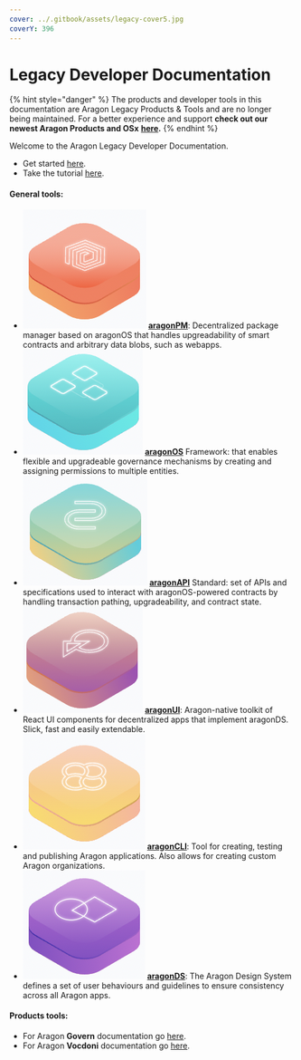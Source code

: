 ```yaml
---
cover: ../.gitbook/assets/legacy-cover5.jpg
coverY: 396
---
```


# Legacy Developer Documentation

{% hint style="danger" %}
The products and developer tools in this documentation are Aragon Legacy Products & Tools and are no longer being maintained. For a better experience and support **check out our newest Aragon Products and OSx** [**here**](https://aragon.org)**.**
{% endhint %}



Welcome to the Aragon Legacy Developer Documentation.

* Get started [here](tools/the-basics/getting-started.md).
* Take the tutorial [here](tools/guides/custom-deploy.md).

#### General tools:

* <img src="../.gitbook/assets/Schermata 2022-07-22 alle 16.08.59 (1).png" alt="" data-size="line"> [**aragonPM**](developers/tools/aragonpm/): Decentralized package manager based on aragonOS that handles upgreadability of smart contracts and arbitrary data blobs, such as webapps.
* <img src="../.gitbook/assets/Schermata 2022-07-22 alle 16.13.07.png" alt="" data-size="line"> [**aragonOS**](developers/tools/aragonos/) Framework: that enables flexible and upgradeable governance mechanisms by creating and assigning permissions to multiple entities.
* <img src="../.gitbook/assets/Schermata 2022-07-22 alle 16.15.29.png" alt="" data-size="line"> [**aragonAPI**](developers/tools/aragonapi/) Standard: set of APIs and specifications used to interact with aragonOS-powered contracts by handling transaction pathing, upgradeability, and contract state.
* <img src="../.gitbook/assets/Schermata 2022-07-22 alle 16.17.24.png" alt="" data-size="line"> [**aragonUI**](developers/tools/aragonui/): Aragon-native toolkit of React UI components for decentralized apps that implement aragonDS. Slick, fast and easily extendable.
* <img src="../.gitbook/assets/Schermata 2022-07-22 alle 16.19.33 (1).png" alt="" data-size="line"> [**aragonCLI**](developers/tools/aragoncli/): Tool for creating, testing and publishing Aragon applications. Also allows for creating custom Aragon organizations.
* <img src="../.gitbook/assets/Schermata 2022-07-22 alle 16.20.47.png" alt="" data-size="line"> [**aragonDS**](developers/tools/aragonds/): The Aragon Design System defines a set of user behaviours and guidelines to ensure consistency across all Aragon apps.

#### Products tools:

* For Aragon **Govern** documentation go [here](products/aragon-govern/).
* For Aragon **Vocdoni** documentation go [here](products/aragon-vocdoni.md).
